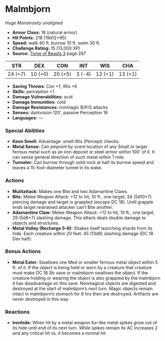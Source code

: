 # Malmbjorn

*Huge* *Monstrosity* *unaligned*

- **Armor Class:** 18 (natural armor)
- **Hit Points:** 218 (19d12+95)
- **Speed:** walk 40 ft. burrow 10 ft. swim 30 ft.
- **Challenge Rating:** 15 (13,000 XP)
- **Source:** [Tome of Beasts 3](https://koboldpress.com/kpstore/product/tome-of-beasts-3-for-5th-edition/) page 267

| STR | DEX | CON | INT | WIS | CHA |
| --- | --- | --- | --- | --- | --- |
| 24 (+7) | 10 (+0) | 20 (+5) | 3 (-4) | 12 (+1) | 13 (+1) |

- **Saving Throws**: Con +1, Wis +6
- **Skills:** perception +1
- **Damage Vulnerabilities:** acid
- **Damage Immunities:** cold 
- **Damage Resistances:** nonmagic B/P/S attacks
- **Senses:** darkvision 120', passive Perception 16
- **Languages:** —

### Special Abilities

- **Keen Smell:** Advantage: smell Wis (Percept) checks.
- **Metal Sense:** Can pinpoint by scent location of any Small or larger ferrous metal such as an iron deposit or steel armor within 100' of it. It can sense general direction of such metal within 1 mile.
- **Tunneler:** Can burrow through solid rock at half its burrow speed and leaves a 15-foot-diameter tunnel in its wake.

### Actions

- **Mulitattack:** Makes one Bite and two Adamantine Claws.
- **Bite:** Melee Weapon Attack: +12 to hit, 10 ft., one target, 34 (5d10+7) piercing damage and target is grappled (escape DC 18). Until grapple ends target restrained attacker can’t Bite another.
- **Adamantine Claw:** Melee Weapon Attack: +12 to hit, 10 ft., one target, 29 (5d8+7) slashing damage. This attack deals double damage to objects and structures.
- **Metal Volley (Recharge 5–6):** Shakes itself launching shards from its hide. Each creature within 20 feet: 45 (13d6) slashing damage (DC 18 Dex half).

### Bonus Actions

- **Metal Eater:** Swallows one Med or smaller ferrous metal object within 5 ft. of it. If the object is being held or worn by a creature that creature must make DC 18 Str save or malmbjorn swallows the object. If the creature holding or wearing the object is also grappled by the malmbjorn it has disadvantage on this save. Nonmagical objects are digested and destroyed at the start of malmbjorn’s next turn. Magic objects remain intact in malmbjorn’s stomach for 8 hrs then are destroyed. Artifacts are never destroyed in this way.

### Reactions

- **Ironhide:** When hit by a metal weapon fur-like metal spikes grow out of its hide until end of its next turn. While spikes remain its AC increases 2 and any critical hit vs. it becomes a normal hit.


